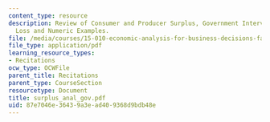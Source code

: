 ```yaml
---
content_type: resource
description: Review of Consumer and Producer Surplus, Government Intervention, Deadweight
  Loss and Numeric Examples.
file: /media/courses/15-010-economic-analysis-for-business-decisions-fall-2004/87e7046e36439a3ead409368d9bdb48e_surplus_anal_gov.pdf
file_type: application/pdf
learning_resource_types:
- Recitations
ocw_type: OCWFile
parent_title: Recitations
parent_type: CourseSection
resourcetype: Document
title: surplus_anal_gov.pdf
uid: 87e7046e-3643-9a3e-ad40-9368d9bdb48e
---
```

